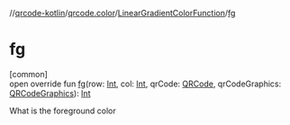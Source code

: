 //[qrcode-kotlin](../../../index.md)/[qrcode.color](../index.md)/[LinearGradientColorFunction](index.md)/[fg](fg.md)

# fg

[common]\
open override fun [fg](fg.md)(row: [Int](https://kotlinlang.org/api/latest/jvm/stdlib/kotlin/-int/index.html), col: [Int](https://kotlinlang.org/api/latest/jvm/stdlib/kotlin/-int/index.html), qrCode: [QRCode](../../qrcode/-q-r-code/index.md), qrCodeGraphics: [QRCodeGraphics](../../qrcode.render/-q-r-code-graphics/index.md)): [Int](https://kotlinlang.org/api/latest/jvm/stdlib/kotlin/-int/index.html)

What is the foreground color
